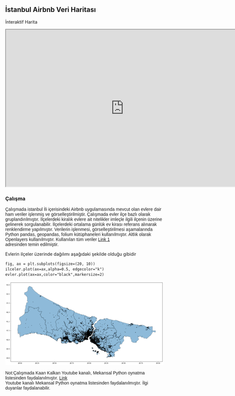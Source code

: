 ## İstanbul Airbnb Veri Haritası
İnteraktif Harita
<iframe src="https://berkaymbaskaya.github.io/harita/" height="500" width="750"></iframe>


### Çalışma

<p style="font-family:arial;"> Çalışmada istanbul İli içerisindeki Airbnb uygulamasında mevcut olan evlere dair ham veriler işlenmiş 
ve görselleştirilmiştir. Çalışmada  evler ilçe bazlı olarak gruplandırılmıştır. İlçelerdeki kiralık evlere
ait nitelikler imleçle ilgili ilçenin üzerine gelinerek sorgulanabilir. İlçelerdeki ortalama günlük ev kirası
referans alınarak renklendirme yapılmıştır.
Verilerin işlenmesi, görselleştirilmesi aşamalarında Python pandas, geopandas, folium kütüphaneleri kullanılmıştır.
Altlık olarak Openlayers kullanılmıştır.
Kullanılan tüm veriler <a href=" http://insideairbnb.com/get-the-data/ " target="_blank">Link 1</a><br>
adresinden temin edilmiştir.
    
   


Evlerin ilçeler üzerinde dağılımı aşağıdaki şekilde olduğu gibidir </p>

```markdown
fig, ax = plt.subplots(figsize=(20, 10))
ilceler.plot(ax=ax,alpha=0.5, edgecolor="k")
evler.plot(ax=ax,color="black",markersize=2)

```
<a href="#"><img src="evler.png" alt="Örnek Resim" /></a>


<p style="font-family:arial;"> Not:Çalışmada Kaan Kalkan Youtube kanalı, Mekansal Python oynatma listesinden faydalanılmıştır. 
<a href="https://www.youtube.com/c/kaankalkangeomatik"_blank">Link</a><br> Youtube kanalı Mekansal Python oynatma listesinden faydalanılmıştır.
İlgi duyanlar faydalanabilir.   </p>
    
 
